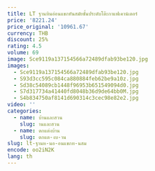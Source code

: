 ```yaml
---
title: LT ฐานหินอ่อนแขกทันสมัยชั้นประดับโต๊ะกาแฟเคาน์เตอร์
price: '8221.24'
price_original: '10961.67'
currency: THB
discount: 25%
rating: 4.5
volume: 69
image: Sce9119a137154566a72489dfab93be120.jpg
images:
  - Sce9119a137154566a72489dfab93be120.jpg
  - S93d3cc595c084ca880884feb62be9a10z.jpg
  - Sd38c54089cb1448f96953b651549094d0.jpg
  - S7d317734a41440fd8048b36d9de64bb0M.jpg
  - S4b834750af8141d690314c3cec98e82e2.jpg
video: ''
categories:
  - name: บ้านและสวน
    slug: านและสวน
  - name: ตกแต่งบ้าน
    slug: ตกแต-งบ-าน
slug: lt-ฐานห-นอ-อนแขกท-นสม
encode: oo2iN2K
lang: th
---
```

  